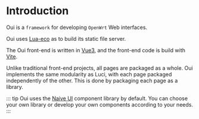 # Introduction

[1]: https://github.com/zhaojh329/lua-eco
[2]: https://github.com/vuejs/core
[3]: https://github.com/vitejs/vite

Oui is a `framework` for developing `OpenWrt` Web interfaces.

Oui uses [Lua-eco][1] as to build its static file server.

The Oui front-end is written in [Vue3][2], and the front-end code is build with [Vite][3].

Unlike traditional front-end projects, all pages are packaged as a whole. Oui implements the same modularity as Luci, with each page packaged independently of the other. This is done by packaging each page as a library.

::: tip
Oui uses the [Naive UI](https://www.naiveui.com/) component library by default. You can choose your own library or develop your own components according to your needs.
:::
